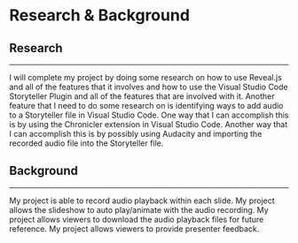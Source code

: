 Research & Background
=========

Research
--------------------
---
I will complete my project by doing some research on how to use Reveal.js and all of the features that it involves and how to use the Visual Studio Code Storyteller Plugin and all of the features that are involved with it.  Another feature that I need to do some research on is identifying ways to add audio to a Storyteller file in Visual Studio Code.  One way that I can accomplish this is by using the Chronicler extension in Visual Studio Code.  Another way that I can accomplish this is by possibly using Audacity and importing the recorded audio file into the Storyteller file.

Background
--------------------
---

My project is able to record audio playback within each slide.  My project allows the slideshow to auto play/animate with the audio recording.  My project allows viewers to download the audio playback files for future reference.  My project allows viewers to provide presenter feedback.

<!--Background
--------------------
---
<p>
People want to interact with the content of a recorded video presentation more directly if the recording included the semantic structure of the content rather than just raster 
images.  For example, viewers may copy and paste the text from the slides, clicking on links, giving feedback, and jumping to logical segments.  By creating a system to record 
and playback video-like content and audio playback with the semantic meaning intact via HTML will meet this need.  The implementation will include adding features to a recorded 
video presentation with audio playback such as copy and paste text from the slides, clicking on links, giving feedback, and jumping to logical segments.  The video presentation 
is going to record audio and video for later playback with the use of the audio-slideshow reveal.js plugin by rajgoel on GitHub.
</p>-->
